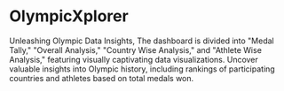 # OlympicXplorer
 Unleashing Olympic Data Insights,  The dashboard is divided into "Medal Tally," "Overall Analysis," "Country Wise Analysis," and "Athlete Wise Analysis," featuring visually captivating data visualizations. Uncover valuable insights into Olympic history, including rankings of participating countries and athletes based on total medals won.
